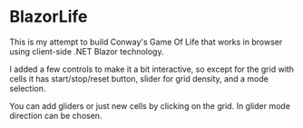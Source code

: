 # BlazorLife
This is my attempt to build Conway's Game Of Life that works in browser using client-side .NET Blazor technology.
<p>I added a few controls to make it a bit interactive, so except for the grid with cells it has start/stop/reset button, slider for grid density, and a mode selection.</p>
<p>You can add gliders or just new cells by clicking on the grid. In glider mode direction can be chosen.</p>
